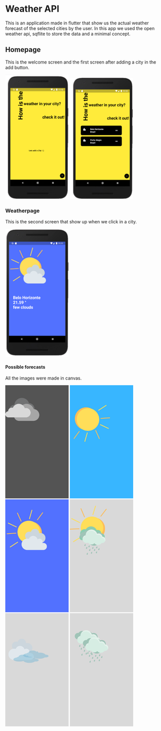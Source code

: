 # Weather API

This is an application made in flutter that show us the actual weather forecast of the selected cities by the user.
In this app  we used the open weather api, sqflite to store the data and a minimal concept.

## Homepage

This is the welcome screen and the first screen after adding a city in the add button.

<img src = "assets/homepage.png" width = 200 > <img src = "assets/homepage2.png" width = 200 >

### Weatherpage

This is the second screen that show up when we click in a city.

<img src = "assets/weatherpage.png" width = 200 >

#### Possible forecasts

All the images were made in canvas.

<img src = "assets/images/broken%20clouds.png" width = 200 > <img src = "assets/images/clear%20sky.png" width = 200 > <img src = "assets/images/few%20clouds.png" width = 200 > <img src = "assets/images/light%20rain.png" width = 200 > <img src = "assets/images/scattered%20clouds.png" width = 200 > <img src = "assets/images/shower%20rain.png" width = 200 >
